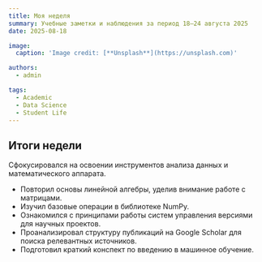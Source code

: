 ```yaml
---
title: Моя неделя
summary: Учебные заметки и наблюдения за период 18–24 августа 2025
date: 2025-08-18

image:
  caption: 'Image credit: [**Unsplash**](https://unsplash.com)'

authors:
  - admin

tags:
  - Academic
  - Data Science
  - Student Life
---
```


## Итоги недели  

Сфокусировался на освоении инструментов анализа данных и математического аппарата.  

- Повторил основы линейной алгебры, уделив внимание работе с матрицами.  
- Изучил базовые операции в библиотеке NumPy.  
- Ознакомился с принципами работы систем управления версиями для научных проектов.  
- Проанализировал структуру публикаций на Google Scholar для поиска релевантных источников.  
- Подготовил краткий конспект по введению в машинное обучение.  


